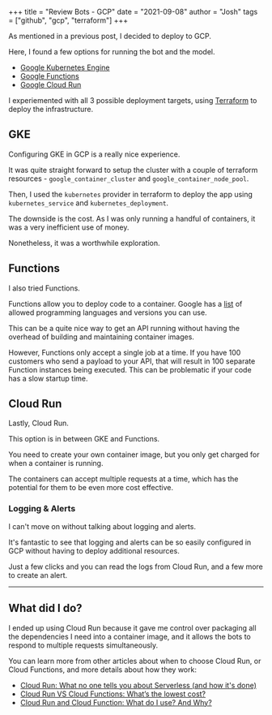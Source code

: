+++
title = "Review Bots - GCP"
date = "2021-09-08"
author = "Josh"
tags = ["github", "gcp", "terraform"]
+++

As mentioned in a previous post, I decided to deploy to GCP.

Here, I found a few options for running the bot and the model.

- [Google Kubernetes Engine](https://cloud.google.com/kubernetes-engine)
- [Google Functions](https://cloud.google.com/functions)
- [Google Cloud Run](https://cloud.google.com/run)

I experiemented with all 3 possible deployment targets, using [Terraform](https://www.terraform.io) to deploy the infrastructure.


## GKE

Configuring GKE in GCP is a really nice experience.

It was quite straight forward to setup the cluster with a couple of terraform resources - `google_container_cluster` and `google_container_node_pool`.

Then, I used the `kubernetes` provider in terraform to deploy the app using `kubernetes_service` and `kubernetes_deployment`.

The downside is the cost. As I was only running a handful of containers, it was a very inefficient use of money.

Nonetheless, it was a worthwhile exploration.

## Functions

I also tried Functions.

Functions allow you to deploy code to a container. Google has a [list](https://cloud.google.com/functions/docs/writing) of allowed programming languages and versions you can use.

This can be a quite nice way to get an API running without having the overhead of building and maintaining container images.

However, Functions only accept a single job at a time. If you have 100 customers who send a payload to your API, that will result in 100 separate Function instances being executed. This can be problematic if your code has a slow startup time.

## Cloud Run

Lastly, Cloud Run.

This option is in between GKE and Functions.

You need to create your own container image, but you only get charged for when a container is running.

The containers can accept multiple requests at a time, which has the potential for them to be even more cost effective.


### Logging & Alerts

I can't move on without talking about logging and alerts.

It's fantastic to see that logging and alerts can be so easily configured in GCP without having to deploy additional resources.

Just a few clicks and you can read the logs from Cloud Run, and a few more to create an alert.

---

## What did I do?

I ended up using Cloud Run because it gave me control over packaging all the dependencies I need into a container image, and it allows the bots to respond to multiple requests simultaneously.

You can learn more from other articles about when to choose Cloud Run, or Cloud Functions, and more details about how they work:

- [Cloud Run: What no one tells you about Serverless (and how it's done)](https://cloud.google.com/blog/topics/developers-practitioners/cloud-run-story-serverless-containers)
- [Cloud Run VS Cloud Functions: What’s the lowest cost?](https://medium.com/google-cloud/cloud-run-vs-cloud-functions-whats-the-lowest-cost-728d59345a2e)
- [Cloud Run and Cloud Function: What do I use? And Why?](https://medium.com/google-cloud/cloud-run-and-cloud-function-what-i-use-and-why-12bb5d3798e1)
